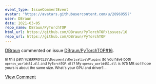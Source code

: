 ```yaml
---
event_type: IssueCommentEvent
avatar: "https://avatars.githubusercontent.com/u/2096055?"
user: DBraun
date: 2021-03-05
repo_name: DBraun/PyTorchTOP
html_url: https://github.com/DBraun/PyTorchTOP/issues/16
repo_url: https://github.com/DBraun/PyTorchTOP
---
```


<a href='https://github.com/DBraun' target='_blank'>DBraun</a> commented on issue <a href='https://github.com/DBraun/PyTorchTOP/issues/16' target='_blank'>DBraun/PyTorchTOP#16</a>.

<small>In this path `%USERPROFILE%\Documents\Derivative\Plugins` do you have both `opencv_world451.dll` and `PyTorchTOP.dll`? My `opencv_world451.dll` is 975 MB so I hope yours is about the same size. What's your GPU and driver?...</small>

<a href='https://github.com/DBraun/PyTorchTOP/issues/16' target='_blank'>View Comment</a>